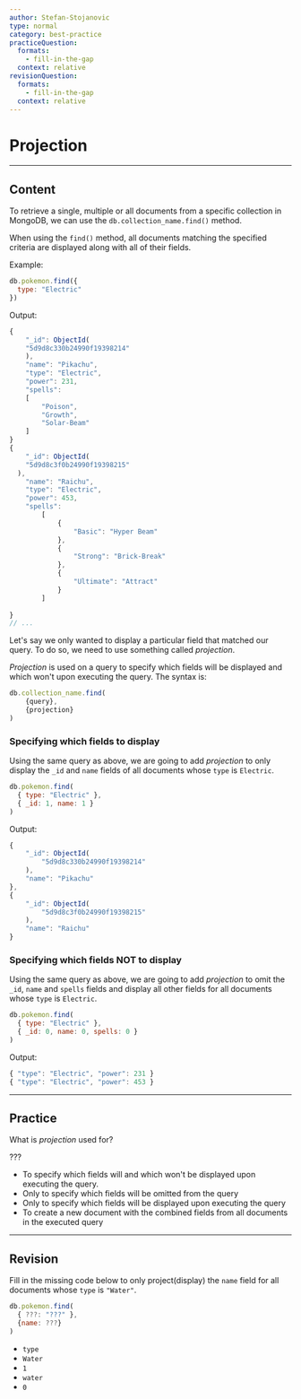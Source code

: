 ```yaml
---
author: Stefan-Stojanovic
type: normal
category: best-practice
practiceQuestion:
  formats:
    - fill-in-the-gap
  context: relative
revisionQuestion:
  formats:
    - fill-in-the-gap
  context: relative
---
```


# Projection


---

## Content

To retrieve a single, multiple or all documents from a specific collection in MongoDB, we can use the `db.collection_name.find()` method.

When using the `find()` method, all documents matching the specified criteria are displayed along with all of their fields.

Example:

```javascript
db.pokemon.find({
  type: "Electric"
})
```

Output:

```javascript
{ 
	"_id": ObjectId(
    "5d9d8c330b24990f19398214"
	), 
	"name": "Pikachu", 
	"type": "Electric", 
	"power": 231, 
	"spells":
	[
		"Poison", 
		"Growth", 
		"Solar-Beam" 
	] 
}
{ 
	"_id": ObjectId(
    "5d9d8c3f0b24990f19398215"
  ), 
	"name": "Raichu", 
	"type": "Electric", 
	"power": 453, 
	"spells": 
		[ 
			{ 
				"Basic": "Hyper Beam" 
			}, 
			{ 
				"Strong": "Brick-Break" 
			}, 
			{ 
				"Ultimate": "Attract" 
			} 
		]
		 
}
// ...
```

Let's say we only wanted to display a particular field that matched our query. To do so, we need to use something called *projection*.

*Projection* is used on a query to specify which fields will be displayed and which won't upon executing the query. The syntax is:

```javascript
db.collection_name.find(
	{query},
	{projection}
)
```

### Specifying which fields to display

Using the same query as above, we are going to add *projection* to only display the `_id` and `name` fields of all documents whose `type` is `Electric`.

```javascript
db.pokemon.find(
  { type: "Electric" },
  { _id: 1, name: 1 }
)
```

Output:

```javascript
{
	"_id": ObjectId(
		"5d9d8c330b24990f19398214"
	),
	"name": "Pikachu"
},
{
	"_id": ObjectId(
		"5d9d8c3f0b24990f19398215"
	),
	"name": "Raichu"
}
```

### Specifying which fields NOT to display

Using the same query as above, we are going to add *projection* to omit the `_id`, `name` and `spells` fields and display all other fields for all documents whose `type` is `Electric`.

```javascript
db.pokemon.find(
  { type: "Electric" },
  { _id: 0, name: 0, spells: 0 }
)
```

Output:

```javascript
{ "type": "Electric", "power": 231 }
{ "type": "Electric", "power": 453 }
```


---

## Practice

What is *projection* used for?

???

- To specify which fields will and which won't be displayed upon executing the query.
- Only to specify which fields will be omitted from the query
- Only to specify which fields will be displayed upon executing the query
- To create a new document with the combined fields from all documents in the executed query


---

## Revision

Fill in the missing code below to only project(display) the `name` field for all documents whose `type` is `"Water"`.

```javascript
db.pokemon.find(
  { ???: "???" },
  {name: ???}
)
```

- `type`
- `Water`
- `1`
- `water`
- `0`
